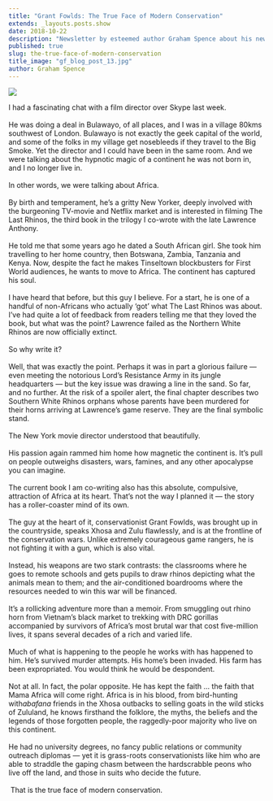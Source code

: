 ```yaml
---
title: "Grant Fowlds: The True Face of Modern Conservation"
extends: _layouts.posts.show
date: 2018-10-22
description: "Newsletter by esteemed author Graham Spence about his new upcoming book."
published: true
slug: the-true-face-of-modern-conservation
title_image: "gf_blog_post_13.jpg"
author: Graham Spence
---
```


<p><img src="/assets/media/239/conversions/web.jpg" /></p>
<p>I had a fascinating chat with a film director over Skype last week.<br /><br />He was doing a deal in Bulawayo, of all places, and I was in a village 80kms southwest of London. Bulawayo is not exactly the geek capital of the world, and some of the folks in my village get nosebleeds if they travel to the Big Smoke. Yet the director and I could have been in the same room. And we were talking about the hypnotic magic of a continent he was not born in, and I no longer live in.<br /><br />In other words, we were talking about Africa.<br /><br />By birth and temperament, he&rsquo;s a gritty New Yorker, deeply involved with the burgeoning TV-movie and Netflix market and is interested in filming The Last Rhinos, the third book in the trilogy I co-wrote with the late Lawrence Anthony.<br /><br />He told me that some years ago he dated a South African girl. She took him travelling to her home country, then Botswana, Zambia, Tanzania and Kenya. Now, despite the fact he makes Tinseltown blockbusters for First World audiences, he wants to move to Africa. The continent has captured his soul.<br /><br />I have heard that before, but this guy I believe. For a start, he is one of a handful of non-Africans who actually &lsquo;got&rsquo; what The Last Rhinos was about. I&rsquo;ve had quite a lot of feedback from readers telling me that they loved the book, but what was the point? Lawrence failed as the Northern White Rhinos are now officially extinct.<br /><br />So why write it?<br /><br />Well, that was exactly the point. Perhaps it was in part a glorious failure &mdash; even meeting the notorious Lord&rsquo;s Resistance Army in its jungle headquarters &mdash; but the key issue was drawing a line in the sand. So far, and no further. At the risk of a spoiler alert, the final chapter describes two Southern White Rhinos orphans whose parents have been murdered for their horns arriving at Lawrence&rsquo;s game reserve. They are the final symbolic stand.<br /><br />The New York movie director understood that beautifully.<br /><br />His passion again rammed him home how magnetic the continent is. It&rsquo;s pull on people outweighs disasters, wars, famines, and any other apocalypse you can imagine.<br /><br />The current book I am co-writing also has this absolute, compulsive, attraction of Africa at its heart. That&rsquo;s not the way I planned it &mdash; the story has a roller-coaster mind of its own.<br /><br />The guy at the heart of it, conservationist Grant Fowlds, was brought up in the countryside, speaks Xhosa and Zulu flawlessly, and is at the frontline of the conservation wars. Unlike extremely courageous game rangers, he is not fighting it with a gun, which is also vital.<br /><br />Instead, his weapons are two stark contrasts: the classrooms where he goes to remote schools and gets pupils to draw rhinos depicting what the animals mean to them; and the air-conditioned boardrooms where the resources needed to win this war will be financed.<br /><br />It&rsquo;s a rollicking adventure more than a memoir. From smuggling out rhino horn from Vietnam&rsquo;s black market to trekking with DRC gorillas accompanied by survivors of Africa&rsquo;s most brutal war that cost five-million lives, it spans several decades of a rich and varied life.<br /><br />Much of what is happening to the people he works with has happened to him. He&rsquo;s survived murder attempts. His home&rsquo;s been invaded. His farm has been expropriated. You would think he would be despondent.<br /><br />Not at all. In fact, the polar opposite. He has kept the faith ... the faith that Mama Africa will come right. Africa is in his blood, from bird-hunting with<em>abafana</em> friends in the Xhosa outbacks to selling goats in the wild sticks of Zululand, he knows firsthand the folklore, the myths, the beliefs and the legends of those forgotten people, the raggedly-poor majority who live on this continent.<br /><br />He had no university degrees, no fancy public relations or community outreach diplomas &mdash; yet it is grass-roots conservationists like him who are able to straddle the gaping chasm between the hardscrabble peons who live off the land, and those in suits who decide the future.<br /><br />&nbsp;That is the true face of modern conservation.</p>
